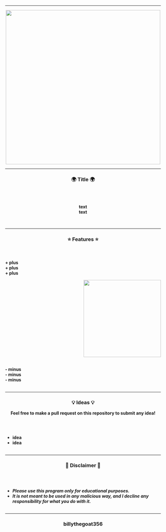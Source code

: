 -----

<p align="center">
<img src="link", width="500", height="500">
</p>

-----

### <p align="center">🌍 Title 🌍</p>

<br><br>
<p align="center">
<strong>
text
<br>
text
</strong>
</p>
<br>

-----

### <p align="center">⭐ Features ⭐</p>

<br><br>
<strong>+ plus</strong>
<br>
<strong>+ plus</strong>
<br>
<strong>+ plus</strong>
<br>

<p align="right">
<img src="link" width="250", height="250">
</p>

<br>
<strong>- minus</strong>
<br>
<strong>- minus</strong>
<br>
<strong>- minus</strong>
<br><br>

-----

### <p align="center">💡 Ideas 💡</p>

<p align="center"><strong>Feel free to make a pull request on this repository to submit any idea!</strong</p>

<br><br>
* idea
* idea
<br><br>

-----

### <p align="center">📌 Disclaimer 📌</p>

<br><br>
* ***Please use this program only for educational purposes.***
* ***It is not meant to be used in any malicious way, and I decline any responsibility for what you do with it.***
<br><br>

-----

### <p align="center">billythegoat356</p>
